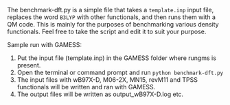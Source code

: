 The benchmark-dft.py is a simple file that takes a `template.inp` input file, replaces the word `B3LYP` with other functionals, and then runs them with a QM code. This is mainly for the purposes of benchmarking various density functionals. Feel free to take the script and edit it to suit your purpose.

Sample run with GAMESS:

1) Put the input file (template.inp) in the GAMESS folder where rungms is present.
2) Open the terminal or command prompt and run `python benchmark-dft.py`
3) The input files with wB97X-D, M06-2X, MN15, revM11 and TPSS functionals will be written and ran with GAMESS.
4) The output files will be written as output_wB97X-D.log etc.
